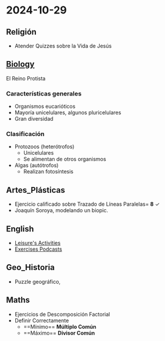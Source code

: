 # 2024-10-29 <!-- markmap: foldAll -->

## Religión
- Atender Quizzes sobre la Vida de Jesús 

## [Biology](http://my-andrea.github.io/school_subjects/Biology/2024/October/week_05/2024-10-29/2024-10-29.html)
El Reino Protista 
### Características generales
- Organismos eucarióticos
- Mayoría unicelulares, algunos pluricelulares
- Gran diversidad
### Clasificación
- Protozoos (heterótrofos)
  - Unicelulares
  - Se alimentan de otros organismos
- Algas (autótrofos)
  - Realizan fotosíntesis

## Artes_Plásticas
- Ejercicio calificado sobre Trazado de Líneas Paralelas= **8** ✓
- Joaquín Soroya, modelando un biopic.

## English
- [Leisure's Activities]([Vocabulary](https://www.englishclass101.com/english-vocabulary-lists/common-leisure-activities))
- [Exercises Podcasts](https://www.bbc.co.uk/learningenglish/english/course/lower-intermediate/unit-1)

## Geo_Historia
- Puzzle geográfico, 

## Maths
- Ejercicios de Descomposición Factorial
- Definir Correctamente
  - ==Mínimo== **Múltiplo Común**
  - ==Máximo== **Divisor Común**
 

